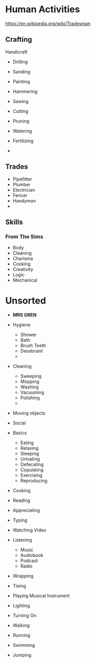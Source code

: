 # Human Activities

https://en.wikipedia.org/wiki/Tradesman

## Crafting

Handicraft

- Drilling
- Sanding
- Painting
- Hammering
- Sawing
- Cutting

- Pruning
- Watering
- Fertilizing
- 


## Trades

- Pipefitter
- Plumber
- Electrician
- Fencer
- Handyman
- 

## Skills

### From The Sims
- Body
- Cleaning
- Charisma
- Cooking
- Creativity
- Logic
- Mechanical

# Unsorted

- **MRS GREN**
- Hygiene
  - Shower
  - Bath
  - Brush Teeth
  - Deodorant
  - 
- Cleaning
  - Sweeping
  - Mopping
  - Washing
  - Vacuuming
  - Polishing
  -
- Moving objects
- Social
- Basics
  - Eating
  - Relaxing
  - Sleeping
  - Urinating
  - Defecating
  - Copulating
  - Exercising
  - Reproducing
- Cooking
- Reading
- Appreciating
- Typing
- Watching Video
- Listening
  - Music
  - Audiobook
  - Podcast
  - Radio

- Wrapping
- Tieing
- Playing Musical Instrument
- Lighting
- Turning On
- Walking
- Running
- Swimming
- Jumping
